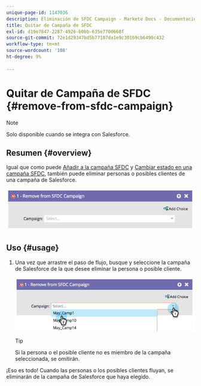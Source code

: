 ```yaml
---
unique-page-id: 1147036
description: Eliminación de SFDC Campaign - Marketo Docs - Documentación del producto
title: Quitar de Campaña de SFDC
exl-id: d19e7847-2287-4926-b0bb-635e7700668f
source-git-commit: 72e1d29347bd5b77107da1e9c30169cb6490c432
workflow-type: tm+mt
source-wordcount: '108'
ht-degree: 9%

---
```


# Quitar de Campaña de SFDC {#remove-from-sfdc-campaign}

>[!NOTE]
>
>Solo disponible cuando se integra con Salesforce.

## Resumen {#overview}

Igual que como puede [Añadir a la campaña SFDC](/help/marketo/product-docs/core-marketo-concepts/smart-campaigns/salesforce-flow-actions/add-to-sfdc-campaign.md) y [Cambiar estado en una campaña SFDC](/help/marketo/product-docs/core-marketo-concepts/smart-campaigns/salesforce-flow-actions/change-status-in-sfdc-campaign.md), también puede eliminar personas o posibles clientes de una campaña de Salesforce.

![](assets/image2014-9-22-15-3a54-3a34.png)

## Uso {#usage}

1. Una vez que arrastre el paso de flujo, busque y seleccione la campaña de Salesforce de la que desee eliminar la persona o posible cliente.

   ![](assets/image2014-9-22-15-3a54-3a39.png)

   >[!TIP]
   >
   >Si la persona o el posible cliente no es miembro de la campaña seleccionada, se omitirán.

¡Eso es todo! Cuando las personas o los posibles clientes fluyan, se eliminarán de la campaña de Salesforce que haya elegido.
